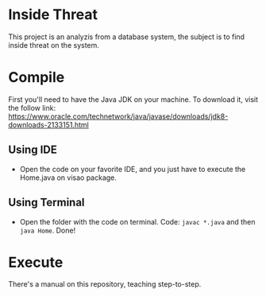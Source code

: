# Inside Threat

This project is an analyzis from a database system, the subject is to find inside threat on the system.

# Compile
First you'll need to have the Java JDK on your machine. To download it, visit the follow link: https://www.oracle.com/technetwork/java/javase/downloads/jdk8-downloads-2133151.html

## Using IDE
- Open the code on your favorite IDE, and you just have to execute the Home.java on visao package. 

## Using Terminal
- Open the folder with the code on terminal. Code: ```javac *.java``` and then ```java Home```. Done!

# Execute
There's a manual on this repository, teaching step-to-step.
